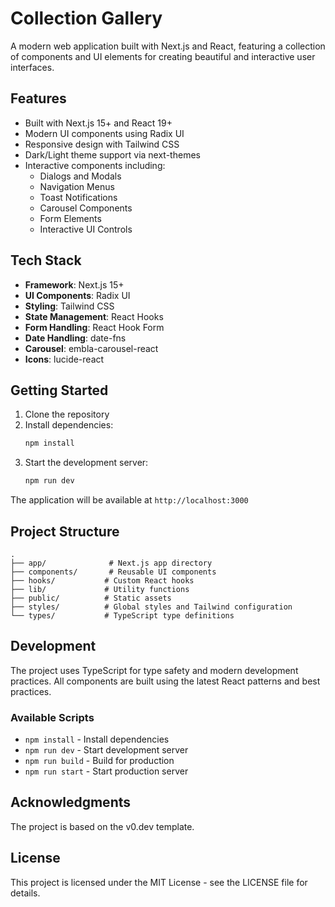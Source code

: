 # Collection Gallery

A modern web application built with Next.js and React, featuring a collection of components and UI elements for creating beautiful and interactive user interfaces.

## Features

- Built with Next.js 15+ and React 19+
- Modern UI components using Radix UI
- Responsive design with Tailwind CSS
- Dark/Light theme support via next-themes
- Interactive components including:
  - Dialogs and Modals
  - Navigation Menus
  - Toast Notifications
  - Carousel Components
  - Form Elements
  - Interactive UI Controls

## Tech Stack

- **Framework**: Next.js 15+
- **UI Components**: Radix UI
- **Styling**: Tailwind CSS
- **State Management**: React Hooks
- **Form Handling**: React Hook Form
- **Date Handling**: date-fns
- **Carousel**: embla-carousel-react
- **Icons**: lucide-react

## Getting Started

1. Clone the repository
2. Install dependencies:
   ```bash
   npm install
   ```
3. Start the development server:
   ```bash
   npm run dev
   ```

The application will be available at `http://localhost:3000`

## Project Structure

```
.
├── app/              # Next.js app directory
├── components/       # Reusable UI components
├── hooks/           # Custom React hooks
├── lib/             # Utility functions
├── public/          # Static assets
├── styles/          # Global styles and Tailwind configuration
└── types/           # TypeScript type definitions
```

## Development

The project uses TypeScript for type safety and modern development practices. All components are built using the latest React patterns and best practices.

### Available Scripts

- `npm install` - Install dependencies
- `npm run dev` - Start development server
- `npm run build` - Build for production
- `npm run start` - Start production server
## Acknowledgments

The project is based on the v0.dev template.

## License

This project is licensed under the MIT License - see the LICENSE file for details.

